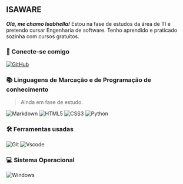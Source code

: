 ## ISAWARE
**_Olá, me chamo Isabhella!_** Estou na fase de estudos da área de TI e pretendo cursar Engenharia de software. Tenho aprendido e praticado sozinha com cursos gratuitos.

### 📲 Conecte-se comigo
[![GitHub](https://img.shields.io/badge/GitHub-100000?style=for-the-badge&logo=github&logoColor=orange)](https://github.com/isaware)

### 📚 Linguagens de Marcação e de Programação de conhecimento
> Ainda em fase de estudo.

![Markdown](https://img.shields.io/badge/Markdown-00CED1?style=for-the-badge&logo=markdown) ![HTML5](https://img.shields.io/badge/HTML5-E34F2?style=for-the-badge&logo=html5&logoColor=white) ![CSS3](https://img.shields.io/badge/CSS3-309?style=for-the-badge&logo=css3&logoColor=white) ![Python](https://img.shields.io/badge/python-1E90FF?style=for-the-badge&logo=python&logoColor=ffdd54)

### 🛠️ Ferramentas usadas
![Git](https://img.shields.io/badge/GIT-E44C30?style=for-the-badge&logo=git&logoColor=white)    ![Vscode](https://img.shields.io/badge/Vscode-007ACC?style=for-the-badge&logo=visual-studio-code&logoColor=white)

### 💻 Sistema Operacional
![Windows](https://img.shields.io/badge/Windows-8B008B?style=for-the-badge&logo=windows&logoColor=2CA5e0)